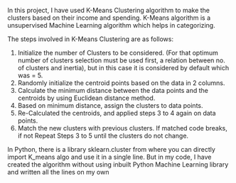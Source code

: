 In this project, I have used K-Means Clustering algorithm to make the clusters based on their income and spending. K-Means algorithm is a unsupervised Machine Learning algorithm which helps in categorizing.

The steps involved in K-Means Clustering are as follows:
1) Initialize the number of Clusters to be considered. (For that optimum number of clusters selection must be used first, a relation between no. of clusters and inertia), but in this case it is considered by default which was = 5.
2) Randomly initialize the centroid points based on the data in 2 columns.
3) Calculate the minimum distance between the data points and the centroids by using Euclidean distance method.
4) Based on minimum distance, assign the clusters to data points.
5) Re-Calculated the centroids, and applied steps 3 to 4 again on data points.
6) Match the new clusters with previous clusters. If matched code breaks, if not Repeat Steps 3 to 5 until the clusters do not change.

In Python, there is a library sklearn.cluster from where you can directly import K_means algo and use it in a single line. But in my code, I have created the algorithm without using inbuilt Python Machine Learning library and written all the lines on my own

